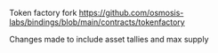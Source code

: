 Token factory fork
https://github.com/osmosis-labs/bindings/blob/main/contracts/tokenfactory

Changes made to include asset tallies and max supply
